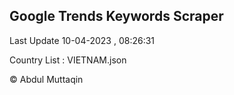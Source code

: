 

## Google Trends Keywords Scraper 
 
Last Update 10-04-2023 , 08:26:31

Country List :
VIETNAM.json



© Abdul Muttaqin 
